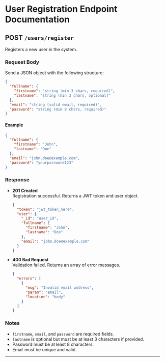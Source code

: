 # User Registration Endpoint Documentation

## POST `/users/register`

Registers a new user in the system.

### Request Body

Send a JSON object with the following structure:

```json
{
  "fullname": {
    "firstname": "string (min 3 chars, required)",
    "lastname": "string (min 3 chars, optional)"
  },
  "email": "string (valid email, required)",
  "password": "string (min 8 chars, required)"
}
```

#### Example

```json
{
  "fullname": {
    "firstname": "John",
    "lastname": "Doe"
  },
  "email": "john.doe@example.com",
  "password": "yourpassword123"
}
```

### Response

- **201 Created**  
  Registration successful. Returns a JWT token and user object.
  ```json
  {
    "token": "jwt_token_here",
    "user": {
      "_id": "user_id",
      "fullname": {
        "firstname": "John",
        "lastname": "Doe"
      },
      "email": "john.doe@example.com"
    }
  }
  ```

- **400 Bad Request**  
  Validation failed. Returns an array of error messages.
  ```json
  {
    "errors": [
      {
        "msg": "Invalid email address",
        "param": "email",
        "location": "body"
      }
    ]
  }
  ```

### Notes

- `firstname`, `email`, and `password` are required fields.
- `lastname` is optional but must be at least 3 characters if provided.
- Password must be at least 8 characters.
- Email must be unique and valid.

---